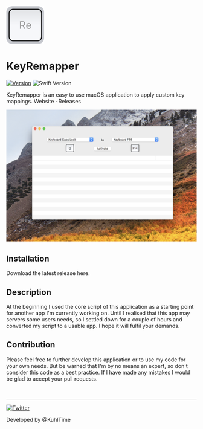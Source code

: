 <img src="https://github.com/kuhltime/KeyRemapper/raw/master/KeyRemapper/Assets.xcassets/AppIcon.appiconset/Mac-256.png" width="100" height="100">

# KeyRemapper

[![Version](https://img.shields.io/github/release/KuhlTime/KeyRemapper.svg)](https://github.com/kuhltime/KeyRemapper/releases)
![Swift Version](https://img.shields.io/badge/swift-4.0.1-orange.svg)

KeyRemapper is an easy to use macOS application to apply custom key mappings.
<a href="#" style="text-decoration: none">Website</a> ·
<a href="https://github.com/kuhltime/KeyRemapper/releases" style="text-decoration: none">Releases</a>

<img src="https://github.com/kuhltime/KeyRemapper/raw/gh-pages/assets/screenshot.png">

## Installation

Download the latest release <a href="https://github.com/kuhltime/KeyRemapper/releases" style="text-decoration: none">here</a>.

## Description
At the beginning I used the core script of this application as a starting point for another app I'm currently working on. Until I realised that this app may servers some users needs, so I settled down for a couple of hours and converted my script to a usable app. I hope it will fulfil your demands. 

## Contribution
Please feel free to further develop this application or to use my code for your own needs. But be warned that I'm by no means an expert, so don't consider this code as a best practice. If I have made any mistakes I would be glad to accept your pull requests.

<br>

---

[![Twitter](https://img.shields.io/twitter/url/https/github.com/KuhlTime/KeyRemapper.svg?style=social)](https://twitter.com/intent/tweet?text=Remap%20Keys%20on%20macOS:&url=https%3A%2F%2Fgithub.com%2FKuhlTime%2FKeyRemapper)

Developed by <a href="https://twitter.com/KuhlTime" style="text-decoration: none">@KuhlTime</a>
